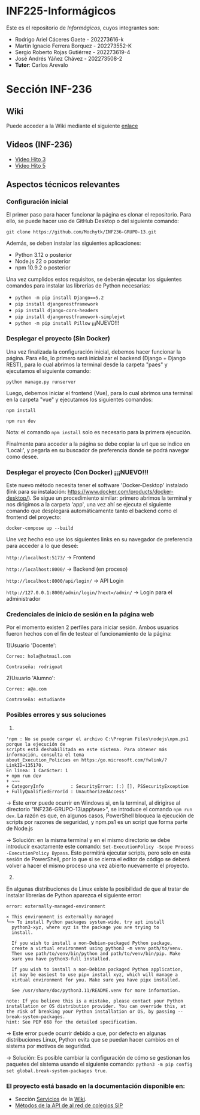 # INF225-Informágicos

Este es el repositorio de *Informágicos*, cuyos integrantes son:
* Rodrigo Ariel Cáceres Gaete - 202273616-k
* Martin Ignacio Ferrera Borquez - 202273552-K
* Sergio Roberto Rojas Gutiérrez - 202273619-4
* José Andrés Yáñez Chávez - 202273508-2
* **Tutor**: Carlos Arevalo

# Sección INF-236
## Wiki
Puede acceder a la Wiki mediante el siguiente [enlace](https://github.com/Mochytk/INF225-Informagicos/wiki)

## Videos (INF-236)
* [Video Hito 3](https://youtu.be/u5LrkK-0U38)
* [Video Hito 5](https://youtu.be/ra4RlnNAZF0)

## Aspectos técnicos relevantes
### Configuración inicial
El primer paso para hacer funcionar la página es clonar el repositorio. Para ello, se puede hacer uso de GitHub Desktop o del siguiente comando:

`git clone https://github.com/Mochytk/INF236-GRUPO-13.git`

Además, se deben instalar las siguientes aplicaciones:
- Python 3.12 o posterior
- Node.js 22 o posterior
- npm 10.9.2 o posterior

Una vez cumplidos estos requisitos, se deberán ejecutar los siguientes comandos para instalar las librerías de Python necesarias:

- `python -m pip install Django==5.2`
- `pip install djangorestframework`
- `pip install django-cors-headers`
- `pip install djangorestframework-simplejwt`
- `python -m pip install Pillow` ¡¡¡NUEVO!!!  

### Desplegar el proyecto (Sin Docker)
Una vez finalizada la configuración inicial, debemos hacer funcionar la página. Para ello, lo primero será inicializar el backend (Django + Django REST), para lo cual abrimos la terminal desde la carpeta "paes" y ejecutamos el siguiente comando:

`python manage.py runserver`

Luego, debemos iniciar el frontend (Vue), para lo cual abrimos una terminal en la carpeta "vue" y ejecutamos los siguientes comandos:

`npm install`

`npm run dev`

Nota: el comando `npm install` solo es necesario para la primera ejecución.

Finalmente para acceder a la página se debe copiar la url que se indice en 'Local:', y pegarla en su buscador de preferencia donde se podrá navegar como desee.

### Desplegar el proyecto (Con Docker) ¡¡¡NUEVO!!!
Este nuevo método necesita tener el software 'Docker-Desktop' instalado (link para su instalación: https://www.docker.com/products/docker-desktop/). Se sigue un procedimiento similar: primero abrimos la terminal y nos dirigimos a la carpeta 'app', una vez ahí se ejecuta el siguiente comando que desplegará automáticamente tanto el backend como el frontend del proyecto:

`docker-compose up --build`

Une vez hecho eso use los siguientes links en su navegador de preferencia para acceder a lo que deseé:

`http://localhost:5173/` -> Frontend

`http://localhost:8000/` -> Backend (en proceso)

`http://localhost:8000/api/login/` -> API Login

`http://127.0.0.1:8000/admin/login/?next=/admin/` -> Login para el administrador


### Credenciales de inicio de sesión en la página web
Por el momento existen 2 perfiles para iniciar sesión. Ambos usuarios fueron hechos con el fin de testear el funcionamiento de la página:

  1)Usuario 'Docente':
  
    Correo: hola@hotmail.com
    
    Contraseña: rodrigoat
    
  2)Usuario 'Alumno':
  
    Correo: a@a.com 
    
    Contraseña: estudiante

### Posibles errores y sus soluciones
  1)
  ~~~
'npm : No se puede cargar el archivo C:\Program Files\nodejs\npm.ps1 porque la ejecución de 
scripts está deshabilitada en este sistema. Para obtener más información, consulta el tema 
about_Execution_Policies en https:/go.microsoft.com/fwlink/?LinkID=135170.
En línea: 1 Carácter: 1
+ npm run dev
+ ~~~
+ CategoryInfo          : SecurityError: (:) [], PSSecurityException
+ FullyQualifiedErrorId : UnauthorizedAccess'
~~~

  -> Este error puede ocurrir en Windows si, en la terminal, al dirigirse al directorio "INF236-GRUPO-13\app\vue>", se introduce el comando `npm run dev`. La razón es que, en algunos casos, PowerShell bloquea la ejecución de scripts por razones de seguridad, y npm.ps1 es un script que forma parte de Node.js
  
  -> Solución: en la misma terminal y en el mismo directorio se debe introducir exactamente este comando: `Set-ExecutionPolicy -Scope Process -ExecutionPolicy Bypass`. Esto permitirá ejecutar scripts, pero solo en esta sesión de PowerShell, por lo que si se cierra el editor de código se deberá volver a hacer el mismo proceso una vez abierto nuevamente el proyecto.
  
  2)
  En algunas distribuciones de Linux existe la posibilidad de que al tratar de instalar librerías de Python aparezca el siguiente error:
  ~~~
  error: externally-managed-environment

× This environment is externally managed
╰─> To install Python packages system-wide, try apt install
    python3-xyz, where xyz is the package you are trying to
    install.

    If you wish to install a non-Debian-packaged Python package,
    create a virtual environment using python3 -m venv path/to/venv.
    Then use path/to/venv/bin/python and path/to/venv/bin/pip. Make
    sure you have python3-full installed.

    If you wish to install a non-Debian packaged Python application,
    it may be easiest to use pipx install xyz, which will manage a
    virtual environment for you. Make sure you have pipx installed.

    See /usr/share/doc/python3.11/README.venv for more information.

note: If you believe this is a mistake, please contact your Python installation or OS distribution provider. You can override this, at the risk of breaking your Python installation or OS, by passing --break-system-packages.
hint: See PEP 668 for the detailed specification.
  ~~~
  -> Este error puede ocurrir debido a que, por defecto en algunas distribuciones Linux, Python evita que se puedan hacer cambios en el sistema por motivos de seguridad.
  
  -> Solución: Es posible cambiar la configuración de cómo se gestionan los paquetes del sistema usando el siguiente comando: `python3 -m pip config set global.break-system-packages true`.

### El proyecto está basado en la documentación disponible en:
- Sección [Servicios](https://github.com/Mochytk/INF236-GRUPO-13/wiki/Servicios) de la [Wiki](https://github.com/Mochytk/INF236-GRUPO-13/wiki).
- [Métodos de la API de al red de colegios SIP](https://docs.google.com/spreadsheets/d/1EpDN1tzUwHGL3f3PVp9PCgyoJPDbeeiUk6s3VOLamCY/edit?gid=744756109#gid=744756109)

